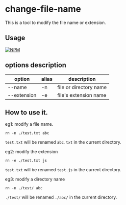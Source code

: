 # change-file-name

This is a tool to modify the file name or extension.

## Usage

[![NPM](https://nodei.co/npm/change-file-name.png?downloads=true&downloadRank=true&stars=true)](https://nodei.co/npm/change-file-name/)

## options description

| option      | alias | description            |
| ----------- | ----- | ---------------------- |
| --name      | -n    | file or directory name |
| --extension | -e    | file's extension name  |

## How to use it.

eg1: modify a file name.

```shell
rn -n ./test.txt abc
```

`test.txt` will be renamed `abc.txt` in the current directory.

eg2: modify the extension

```shell
rn -e ./test.txt js
```

`test.txt` will be renamed `test.js` in the current directory.

eg3: modify a directory name

```shell
rn -n ./test/ abc
```

`./test/` will be renamed `./abc/` in the current directory.
